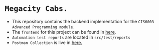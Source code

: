 # `Megacity Cabs.`

- This repository contains the backend implementation for the `CIS6003` `Advanced Programming module. ` 
- The `frontend` for this project can be found in [here](https://github.com/DamianRavinduPeiris/mega-city-cabs-frontend).
- `Automation test reports` are located in `src/test/reports`
- `Postman Collection` is live in <a href="https://documenter.getpostman.com/view/27406561/2sAYkAPMZA">here.</a>



